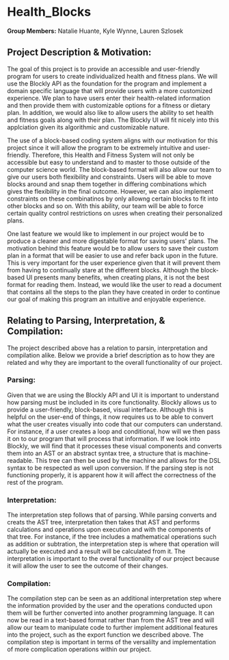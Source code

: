 # Health_Blocks

**Group Members:** Natalie Huante, Kyle Wynne, Lauren Szlosek

## Project Description & Motivation: 
The goal of this project is to provide an accessible and user-friendly program for users to create individualized health and fitness plans. We will use the Blockly API as the foundation for the program and implement a domain specific language that will provide users with a more customized experience. We plan to have users enter their health-related information and then provide them with customizable options for a fitness or dietary plan. In addition, we would also like to allow users the ability to set health and fitness goals along with their plan. The Blockly UI will fit nicely into this applciation given its algorithmic and customizable nature. 

The use of a block-based coding system aligns with our motivation for this project since it will allow the program to be extremely intuitive and user-friendly. Therefore, this Health and Fitness System will not only be accessible but easy to understand and to master to those outside of the computer science world. The block-based format will also allow our team to give our users both flexibility and constraints. Users will be able to move blocks around and snap them together in differing combinations which gives the flexibility in the final outcome. However, we can also implement constraints on these combinatinos by only allowng certain blocks to fit into other blocks and so on. With this ability, our team will be able to force certain quality control restrictions on usres when creating their personalized plans. 

One last feature we would like to implement in our project would be to produce a cleaner and more digestable format for saving users' plans. The motivation behind this feature would be to allow users to save their custom plan in a format that will be easier to use and refer back upon in the future. This is very important for the user experience given that it will prevent them from having to continually stare at the different blocks. Although the block-based UI presents many benefits, when creating plans, it is not the best format for reading them. Instead, we would like the user to read a document that contains all the steps to the plan they have created in order to continue our goal of making this program an intuitive and enjoyable experience. 

## Relating to Parsing, Interpretation, & Compilation:
The project described above has a relation to parsin, interpretation and compilation alike. Below we provide a brief description as to how they are related and why they are important to the overall functionality of our project. 

### Parsing: 
Given that we are using the Blockly API and UI it is important to understand how parsing must be included in its core functionality. Blockly allows us to provide a user-friendly, block-based, visual interface. Although this is helpful on the user-end of things, it now requires us to be able to convert what the user creates visually into code that our computers can understand. For instance, if a user creates a loop and conditional, how will we then pass it on to our program that will process that information. If we look into Blockly, we will find that it processes these visual components and converts them into an AST or an abstract syntax tree, a structure that is machine-readable. This tree can then be used by the machine and allows for the DSL syntax to be respected as well upon conversion. If the parsing step is not functioning properly, it is apparent how it will affect the correctness of the rest of the program.

### Interpretation:
The interpretation step follows that of parsing. While parsing converts and creats the AST tree, interpretation then takes that AST and performs calculations and operations upon execution and with the components of that tree. For instance, if the tree includes a mathematical operations such as addition or subtration, the interpretation step is where that operation will actually be executed and a result will be calculated from it. The interpretation is important to the overal functionality of our project because it will allow the user to see the outcome of their changes. 

### Compilation: 
The compilation step can be seen as an additional interpretation step where the information provided by the user and the operations conducted upon them will be further converted into another programming language. It can now be read in a text-based format rather than from the AST tree and will allow our team to manipulate code to further implement additional features into the project, such as the export function we described above. The compilation step is important in terms of the versalilty and implementation of more complication operations within our project. 
